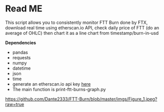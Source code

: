 # Read ME

This script allows you to consistently monitor FTT Burn done by FTX, download real time using etherscan.io API, check daily price of FTT (do an average of OHLC) then chart it as a line chart from timestamp/burn-in-usd

__Dependencies__

- pandas
- requests
- numpy
- datetime
- json
- time
- generate an etherscan.io api key [here](https://etherscan.io/myapikey)
- The main function is print-ftt-burns-graph.py

https://github.com/Dante2333/FTT-Burn/blob/master/imgs/Figure_1.jpeg?raw=true
